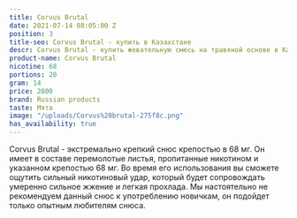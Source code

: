 ```yaml
---
title: Corvus Brutal
date: 2021-07-14 08:05:00 Z
position: 3
title-seo: Corvus Brutal - купить в Казахстане
descr: Corvus Brutal - купить жевательную смесь на травяной основе в Казахстане
product-name: Corvus Brutal
nicotine: 68
portions: 20
gram: 14
price: 2800
brand: Russian products
taste: Мята
image: "/uploads/Corvus%20brutal-275f8c.png"
has_availability: true
---
```


Corvus Brutal - экстремально крепкий снюс крепостью в 68 мг. Он имеет в составе перемолотые листья, пропитанные никотином и указанном крепостью 68 мг. Во время его использования вы сможете ощутить сильный никотиновый удар, который будет сопровождать умеренно сильное жжение и легкая прохлада. Мы настоятельно не рекомендуем данный снюс к употреблению новичкам, он подойдет только опытным любителям снюса. 
